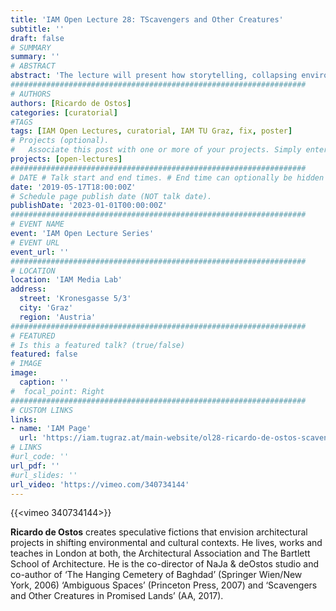 ```yaml
---
title: 'IAM Open Lecture 28: TScavengers and Other Creatures'
subtitle: ''
draft: false
# SUMMARY
summary: ''
# ABSTRACT 
abstract: 'The lecture will present how storytelling, collapsing environments and innovation in design shape an innovative understanding of the built environment. With a photographic documentation of unique places on the Planet Earth Scavengers and Other Creatures explores the gripping power of myth and fiction as radical narratives for imagining the near future of cities and forests.'
##################################################################
# AUTHORS 
authors: [Ricardo de Ostos]
categories: [curatorial]
#TAGS
tags: [IAM Open Lectures, curatorial, IAM TU Graz, fix, poster]
# Projects (optional).
#   Associate this post with one or more of your projects. Simply enter your project's folder or file name without extension. Otherwise, set `projects = []`.
projects: [open-lectures]
##################################################################
# DATE # Talk start and end times. # End time can optionally be hidden by prefixing the line with `#`.
date: '2019-05-17T18:00:00Z'
# Schedule page publish date (NOT talk date).
publishDate: '2023-01-01T00:00:00Z'
##################################################################
# EVENT NAME 
event: 'IAM Open Lecture Series'
# EVENT URL 
event_url: ''
##################################################################
# LOCATION 
location: 'IAM Media Lab'
address:
  street: 'Kronesgasse 5/3'
  city: 'Graz'
  region: 'Austria'
##################################################################
# FEATURED
# Is this a featured talk? (true/false)
featured: false
# IMAGE 
image:
  caption: ''
#  focal_point: Right
##################################################################
# CUSTOM LINKS 
links:
- name: 'IAM Page'
  url: 'https://iam.tugraz.at/main-website/ol28-ricardo-de-ostos-scavengers-and-other-creatures/'
# LINKS 
#url_code: ''
url_pdf: ''
#url_slides: ''
url_video: 'https://vimeo.com/340734144'
---
```


{{<vimeo 340734144>}}

**Ricardo de Ostos** creates speculative fictions that envision architectural projects in shifting environmental and cultural contexts. He lives, works and teaches in London at both, the Architectural Association and The Bartlett School of Architecture. He is the co-director of NaJa & deOstos studio and co-author of ‘The Hanging Cemetery of Baghdad’ (Springer Wien/New York, 2006) ‘Ambiguous Spaces’ (Princeton Press, 2007) and ‘Scavengers and Other Creatures in Promised Lands’ (AA, 2017).

<!--
IAM Open Lecture #28  
Ricardo de Ostos  
Scavengers and Other Creatures  
18:00 Friday May 17 2019  
IAM Media Lab, Kronesgasse 5/III

Event poster https://iam.tugraz.at/wp-content/uploads/2019/05/OL28_deOstos.pdf
Original post: https://iam.tugraz.at/2019/05/ol_deostos/
-->